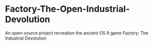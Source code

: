 # Factory-The-Open-Industrial-Devolution
An open-source project recreation the ancient OS 9 game Factory: The Industrial Devolution
